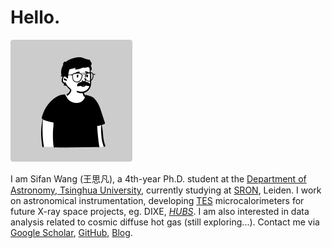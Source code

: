 # Hello.

<img src="img/peep.png" style="zoom:50%;" /> 

I am Sifan Wang (王思凡), a 4th-year Ph.D. student at the [Department of Astronomy, Tsinghua University](http://astro.tsinghua.edu.cn/), currently studying at [SRON](https://sron.nl/), Leiden. I work on astronomical instrumentation, developing [TES](https://en.wikipedia.org/wiki/Transition-edge_sensor) microcalorimeters for future X-ray space projects, eg. DIXE, [*HUBS*](http://hubs.phys.tsinghua.edu.cn/en/index.html). I am also interested in data analysis related to cosmic diffuse hot gas (still exploring...). Contact me via [Google Scholar](https://scholar.google.com/citations?user=66iJYRkAAAAJ&hl=en), [GitHub](https://github.com/930Sifan), [Blog](https://930sifan.vercel.app/).
